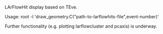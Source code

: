 LArFlowHit display based on TEve.

Usage:
root -l 'draw_geometry.C("path-to-larflowhits-file",event-number)'

Further functionality (e.g. plotting larflowcluster and pcaxis) is underway.
